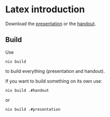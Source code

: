 # Latex introduction

Download the [presentation](https://latex.b-peetz.de/presentation.pdf) or the [handout](https://latex.b-peetz.de/handout.pdf).

## Build
Use
```
nix build
```
to build everything (presentation and handout).

If you want to build something on its own use:
```
nix build .#handout
```
or
```
nix build .#presentation
```
